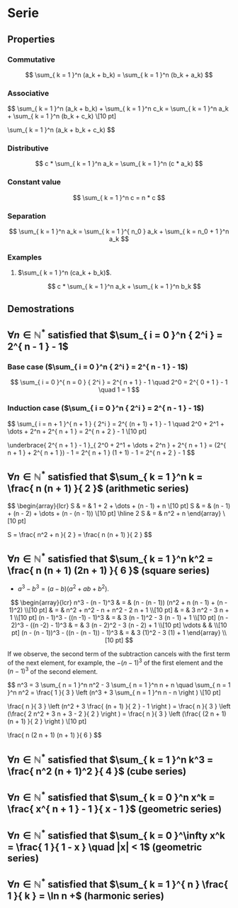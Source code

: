 # Serie

## Properties

### Commutative

$$
\sum_{ k = 1 }^n (a_k + b_k) = \sum_{ k = 1 }^n (b_k + a_k)
$$

### Associative

$$
\sum_{ k = 1 }^n (a_k + b_k)  + \sum_{ k = 1 }^n c_k = \sum_{ k = 1 }^n a_k + \sum_{ k = 1 }^n (b_k + c_k) \\[10 pt]

\sum_{ k = 1 }^n (a_k + b_k + c_k)
$$

### Distributive

$$
c * \sum_{ k = 1 }^n a_k = \sum_{ k = 1 }^n (c * a_k)
$$

### Constant value

$$
\sum_{ k = 1 }^n c = n * c
$$

### Separation

$$
\sum_{ k = 1 }^n a_k = \sum_{ k = 1 }^{ n_0 } a_k + \sum_{ k = n_0 + 1 }^n a_k
$$

### Examples

1. $\sum_{ k = 1 }^n (ca_k + b_k)$.

    $$
    c * \sum_{ k = 1 }^n a_k + \sum_{ k = 1 }^n b_k
    $$

## Demostrations

## $\forall{ n } \in \mathbb{ N }^*$ satisfied that $\sum_{ i = 0 }^n { 2^i } = 2^{ n - 1 } - 1$

### Base case ($\sum_{ i = 0 }^n { 2^i } = 2^{ n - 1 } - 1$)

$$
\sum_{ i = 0 }^{ n = 0 } { 2^i } = 2^{ n + 1 } - 1 \quad 2^0 = 2^{ 0 + 1 } - 1 \quad 1 = 1
$$

### Induction case ($\sum_{ i = 0 }^n { 2^i } = 2^{ n - 1 } - 1$)

$$
\sum_{ i = n + 1 }^{ n + 1 } { 2^i } = 2^{ (n + 1) + 1 } - 1 \quad 2^0 + 2^1 + \dots + 2^n + 2^{ n + 1 } = 2^{ n + 2 } - 1 \\[10 pt]

\underbrace{ 2^{ n + 1 } - 1 }_{ 2^0 + 2^1 + \dots + 2^n } + 2^{ n + 1 } = (2^{ n + 1 } + 2^{ n + 1 }) - 1 = 2^{ n + 1 } (1 + 1) - 1 = 2^{ n + 2 } - 1
$$

## $\forall{ n } \in \mathbb{ N }^*$ satisfied that $\sum_{ k = 1 }^n k = \frac{ n (n + 1) }{ 2 }$ (arithmetic series)

$$
\begin{array}{lcr}
    S   & = & 1 + 2 + \dots + (n - 1) + n \\[10 pt]
    S   & = & (n - 1) + (n - 2) + \dots + (n - (n - 1)) \\[10 pt]
    \hline
    2 S & = & n^2 + n
\end{array} \\[10 pt]

S = \frac{ n^2 + n }{ 2 } = \frac{ n (n + 1) }{ 2 }
$$

## $\forall{ n } \in \mathbb{ N }^*$ satisfied that $\sum_{ k = 1 }^n k^2 = \frac{ n (n + 1) (2n + 1) }{ 6 }$ (square series)

- $a^3 - b^3 = (a -b) (a^2 + a b + b^2)$.

$$
\begin{array}{lcr}
    n^3 - (n - 1)^3                         & = & (n - (n - 1)) (n^2 + n (n - 1) + (n - 1)^2) \\[10 pt]
                                            & = & n^2 + n^2 - n + n^2 - 2 n + 1 \\[10 pt]
                                            & = & 3 n^2 - 3 n + 1  \\[10 pt]
    (n - 1)^3 - ((n -1) - 1)^3              & = & 3 (n - 1)^2 - 3 (n - 1) + 1 \\[10 pt]
    (n - 2)^3 - ((n -2) - 1)^3              & = & 3 (n - 2)^2 - 3 (n - 2) + 1 \\[10 pt]
    \vdots                                  &   & \\[10 pt]
    (n - (n - 1))^3 - ((n - (n - 1)) - 1)^3 & = & 3 (1)^2 - 3 (1) + 1
\end{array} \\[10 pt]
$$

If we observe, the second term of the subtraction cancels with the first term of the next element, for example, the $-(n - 1)^3$  of the first element and the $(n - 1)^3$ of the second element.

$$
n^3 = 3 \sum_{ n = 1 }^n n^2 - 3 \sum_{ n = 1 }^n n + n \quad \sum_{ n = 1 }^n n^2 = \frac{ 1 }{ 3 } \left (n^3 + 3 \sum_{ n = 1 }^n n - n \right ) \\[10 pt]

\frac{ n }{ 3 } \left (n^2 + 3 \frac{ (n + 1) }{ 2 } - 1 \right ) = \frac{ n }{ 3 } \left (\frac{ 2 n^2 + 3 n + 3 - 2 }{ 2 } \right ) = \frac{ n }{ 3 } \left (\frac{ (2 n + 1) (n + 1) }{ 2 } \right ) \\[10 pt]

\frac{ n (2 n + 1) (n + 1) }{ 6 }
$$

## $\forall{ n } \in \mathbb{ N }^*$ satisfied that $\sum_{ k = 1 }^n k^3 = \frac{ n^2 (n + 1)^2 }{ 4 }$ (cube series)

## $\forall{ n } \in \mathbb{ N }^*$ satisfied that $\sum_{ k = 0 }^n x^k = \frac{ x^{ n + 1 } - 1 }{ x - 1 }$ (geometric series)

## $\forall{ n } \in \mathbb{ N }^*$ satisfied that $\sum_{ k = 0 }^\infty x^k = \frac{ 1 }{ 1 - x } \quad |x| < 1$ (geometric series)

## $\forall{ n } \in \mathbb{ N }^*$ satisfied that $\sum_{ k = 1 }^{ n } \frac{ 1 }{ k } = \ln n +$ (harmonic series)
